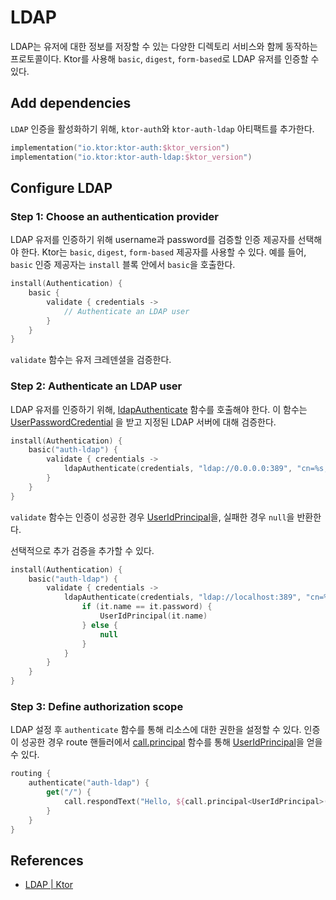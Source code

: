 # LDAP

LDAP는 유저에 대한 정보를 저장할 수 있는 다양한 디렉토리 서비스와 함께 동작하는 프로토콜이다. Ktor를 사용해 `basic`, `digest`, `form-based`로 LDAP 유저를 인증할 수 있다.

## **Add dependencies**

`LDAP` 인증을 활성화하기 위해, `ktor-auth`와 `ktor-auth-ldap` 아티팩트를 추가한다.

```kotlin
implementation("io.ktor:ktor-auth:$ktor_version")
implementation("io.ktor:ktor-auth-ldap:$ktor_version")
```

## **Configure LDAP**

### **Step 1: Choose an authentication provider**

LDAP 유저를 인증하기 위해 username과 password를 검증할 인증 제공자를 선택해야 한다. Ktor는 `basic`, `digest`, `form-based` 제공자를 사용할 수 있다. 예를
들어, `basic` 인증 제공자는 `install` 블록 안에서 `basic`을 호출한다.

```kotlin
install(Authentication) {
    basic {
        validate { credentials ->
            // Authenticate an LDAP user
        }
    }
}
```

`validate` 함수는 유저 크레덴셜을 검증한다.

### **Step 2: Authenticate an LDAP user**

LDAP 유저를 인증하기
위해, [ldapAuthenticate](https://api.ktor.io/ktor-features/ktor-auth-ldap/ktor-auth-ldap/io.ktor.auth.ldap/ldap-authenticate.html)
함수를 호출해야 한다. 이
함수는 [UserPasswordCredential](https://api.ktor.io/ktor-features/ktor-auth/ktor-auth/io.ktor.auth/-user-password-credential/index.html)
을 받고 지정된 LDAP 서버에 대해 검증한다.

```kotlin
install(Authentication) {
    basic("auth-ldap") {
        validate { credentials ->
            ldapAuthenticate(credentials, "ldap://0.0.0.0:389", "cn=%s,dc=ktor,dc=io")
        }
    }
}
```

`validate` 함수는 인증이 성공한
경우 [UserIdPrincipal](https://api.ktor.io/ktor-features/ktor-auth/ktor-auth/io.ktor.auth/-user-id-principal/index.html)을,
실패한 경우 `null`을 반환한다.

선택적으로 추가 검증을 추가할 수 있다.

```kotlin
install(Authentication) {
    basic("auth-ldap") {
        validate { credentials ->
            ldapAuthenticate(credentials, "ldap://localhost:389", "cn=%s,dc=ktor,dc=io") {
                if (it.name == it.password) {
                    UserIdPrincipal(it.name)
                } else {
                    null
                }
            }
        }
    }
}
```

### **Step 3: Define authorization scope**

LDAP 설정 후 `authenticate` 함수를 통해 리소스에 대한 권한을 설정할 수 있다. 인증이 성공한 경우 route
핸들러에서 [call.principal](https://api.ktor.io/ktor-features/ktor-auth/ktor-auth/io.ktor.auth/principal.html) 함수를
통해 [UserIdPrincipal](https://api.ktor.io/ktor-features/ktor-auth/ktor-auth/io.ktor.auth/-user-id-principal/index.html)을
얻을 수 있다.

```kotlin
routing {
    authenticate("auth-ldap") {
        get("/") {
            call.respondText("Hello, ${call.principal<UserIdPrincipal>()?.name}!")
        }
    }
}
```

## References

* [LDAP | Ktor](https://ktor.io/docs/ldap.html#authenticate-route)
